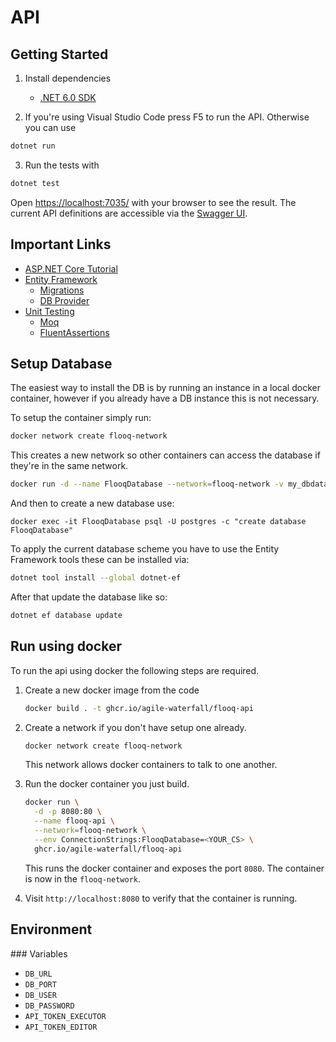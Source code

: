 # API

## Getting Started

1. Install dependencies
   - [.NET 6.0 SDK](https://dotnet.microsoft.com/en-us/download/dotnet/6.0)

2. If you're using Visual Studio Code press F5 to run the API. Otherwise you can use

```bash
dotnet run
```

3. Run the tests with

```bash
dotnet test
```

Open [https://localhost:7035/](https://localhost:7035/) with your browser to see the result. The current API definitions are accessible via the [Swagger UI](https://localhost:7035/swagger/index.html).


## Important Links

- [ASP.NET Core Tutorial](https://docs.microsoft.com/en-us/aspnet/core/tutorials/first-web-api?view=aspnetcore-6.0&tabs=visual-studio#examine-the-get-methods)
- [Entity Framework](https://docs.microsoft.com/en-us/ef/core/)
  - [Migrations](https://docs.microsoft.com/en-us/aspnet/core/data/ef-rp/migrations?view=aspnetcore-6.0&tabs=visual-studio-code)
  - [DB Provider](https://www.npgsql.org/efcore/index.html)
- [Unit Testing](https://docs.microsoft.com/en-us/dotnet/core/testing/unit-testing-with-mstest)
  - [Moq](https://github.com/moq/moq4)
  - [FluentAssertions](https://fluentassertions.com/)


## Setup Database

The easiest way to install the DB is by running an instance in a local docker container, however if you already have a DB instance this is not necessary.

To setup the container simply run:

```bash
docker network create flooq-network
```

This creates a new network so other containers can access the database if they're in the same network.

```bash
docker run -d --name FlooqDatabase --network=flooq-network -v my_dbdata:/var/lib/postgresql/data -p 54320:5432 -e POSTGRES_PASSWORD=test123 postgres:13
```

And then to create a new database use:

```
docker exec -it FlooqDatabase psql -U postgres -c "create database FlooqDatabase"
```

To apply the current database scheme you have to use the Entity Framework tools these can be installed via:

```bash
dotnet tool install --global dotnet-ef
```

After that update the database like so:

```bash
dotnet ef database update
```

## Run using docker

To run the api using docker the following steps are required.

1. Create a new docker image from the code

    ```bash
    docker build . -t ghcr.io/agile-waterfall/flooq-api
    ```

2. Create a network if you don't have setup one already.

    ```bash
    docker network create flooq-network
    ```
    This network allows docker containers to talk to one another.

3. Run the docker container you just build.

    ```bash
    docker run \
      -d -p 8080:80 \
      --name flooq-api \
      --network=flooq-network \
      --env ConnectionStrings:FlooqDatabase=<YOUR_CS> \
      ghcr.io/agile-waterfall/flooq-api
    ```

    This runs the docker container and exposes the port `8080`. The container is now in the `flooq-network`.

4. Visit `http://localhost:8080` to verify that the container is running.

## Environment
### Variables
- `DB_URL`
- `DB_PORT`
- `DB_USER`
- `DB_PASSWORD`
- `API_TOKEN_EXECUTOR`
- `API_TOKEN_EDITOR`

